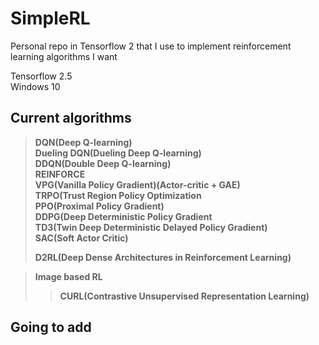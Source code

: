 # SimpleRL
Personal repo in Tensorflow 2 that I use to implement reinforcement learning algorithms I want

Tensorflow 2.5<br>
Windows 10


## Current algorithms

> **DQN(Deep Q-learning)**<br>
> **Dueling DQN(Dueling Deep Q-learning)**<br>
> **DDQN(Double Deep Q-learning)**<br>
> **REINFORCE**<br>
> **VPG(Vanilla Policy Gradient)(Actor-critic + GAE)**<br>
> **TRPO(Trust Region Policy Optimization**<br>
> **PPO(Proximal Policy Gradient)**<br>
> **DDPG(Deep Deterministic Policy Gradient**<br>
> **TD3(Twin Deep Deterministic Delayed Policy Gradient)**<br>
> **SAC(Soft Actor Critic)**<br>
> 
> **D2RL(Deep Dense Architectures in Reinforcement Learning)**<br>

> **Image based RL**<br>
> > **CURL(Contrastive Unsupervised Representation Learning)**<br>



## Going to add



